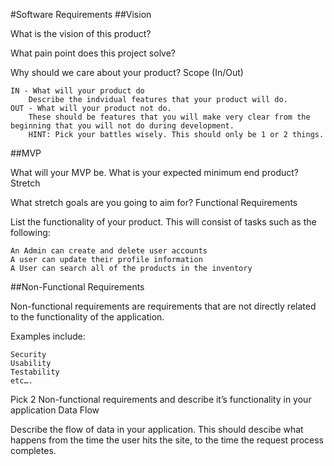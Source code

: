 #Software Requirements
##Vision

What is the vision of this product?

What pain point does this project solve?

Why should we care about your product?
Scope (In/Out)

    IN - What will your product do
        Describe the indvidual features that your product will do.
    OUT - What will your product not do.
        These should be features that you will make very clear from the beginning that you will not do during development.
        HINT: Pick your battles wisely. This should only be 1 or 2 things.

##MVP

What will your MVP be. What is your expected minimum end product?
Stretch

What stretch goals are you going to aim for?
Functional Requirements

List the functionality of your product. This will consist of tasks such as the following:

    An Admin can create and delete user accounts
    A user can update their profile information
    A User can search all of the products in the inventory

##Non-Functional Requirements

Non-functional requirements are requirements that are not directly related to the functionality of the application.

Examples include:

    Security
    Usability
    Testability
    etc….

Pick 2 Non-functional requirements and describe it’s functionality in your application
Data Flow

Describe the flow of data in your application. This should descibe what happens from the time the user hits the site, to the time the request process completes.
